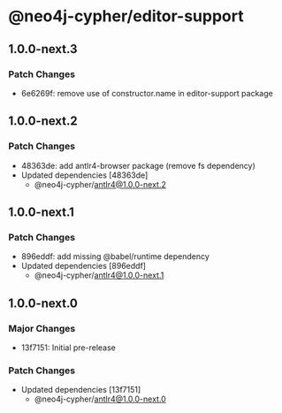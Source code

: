 # @neo4j-cypher/editor-support

## 1.0.0-next.3

### Patch Changes

- 6e6269f: remove use of constructor.name in editor-support package

## 1.0.0-next.2

### Patch Changes

- 48363de: add antlr4-browser package (remove fs dependency)
- Updated dependencies [48363de]
  - @neo4j-cypher/antlr4@1.0.0-next.2

## 1.0.0-next.1

### Patch Changes

- 896eddf: add missing @babel/runtime dependency
- Updated dependencies [896eddf]
  - @neo4j-cypher/antlr4@1.0.0-next.1

## 1.0.0-next.0

### Major Changes

- 13f7151: Initial pre-release

### Patch Changes

- Updated dependencies [13f7151]
  - @neo4j-cypher/antlr4@1.0.0-next.0
